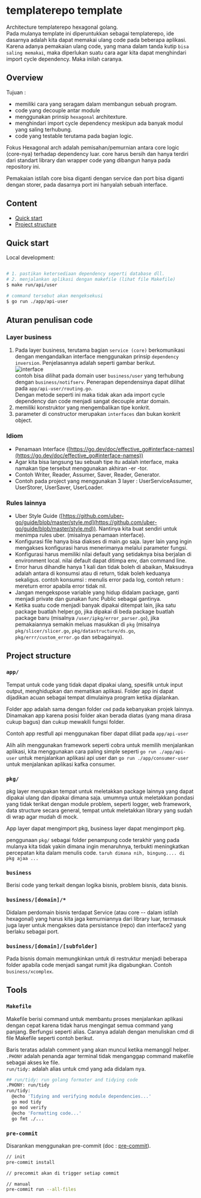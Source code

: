 # templaterepo template

Architecture templaterepo hexagonal golang.  
Pada mulanya template ini diperuntukkan sebagai templaterepo, ide dasarnya adalah kita dapat memakai ulang code pada beberapa aplikasi.  
Karena adanya pemakaian ulang code, yang mana dalam tanda kutip `bisa saling memakai`, maka diperlukan suatu cara agar kita dapat menghindari import cycle dependency. Maka inilah caranya.

## Overview

Tujuan :  

- memiliki cara yang seragam dalam membangun sebuah program.  
- code yang decouple antar module
- menggunakan prinsip `hexagonal` architexture.
- menghindari import cycle dependency meskipun ada banyak modul yang saling terhubung.
- code yang testable terutama pada bagian logic.  

Fokus Hexagonal arch adalah pemisahan/pemurnian antara core logic (core-nya) terhadap dependency luar. core harus bersih dan hanya terdiri dari standart library dan wrapper code yang dibangun hanya pada repository ini.

Pemakaian istilah core bisa diganti dengan service dan port bisa diganti dengan storer, pada dasarnya port ini hanyalah sebuah interface.

## Content

- [Quick start](#quick-start)
- [Project structure](#project-structure)

## Quick start

Local development:  

```sh

# 1. pastikan ketersediaan dependency seperti database dll.
# 2. menjalankan aplikasi dengan makefile (lihat file Makefile)
$ make run/api/user

# command tersebut akan mengeksekusi
$ go run ./app/api-user

```  

## Aturan penulisan code

### Layer business

1. Pada layer business, terutama bagian `service (core)` berkomunikasi dengan mengandalkan interface menggunakan prinsip `dependency inversion`. Penjelasannya adalah seperti gambar berikut.  
![interface](documents/interface.png)  
contoh bisa dilihat pada domain user `business/user` yang terhubung dengan `business/notifserv`. Penerapan dependensinya dapat dilihat pada `app/api-user/routing.go`.  
Dengan metode seperti ini maka tidak akan ada import cycle dependency dan code menjadi sangat decouple antar domain.  
2. memiliki konstruktor yang mengembalikan tipe konkrit.  
3. parameter di constructor merupakan `interfaces` dan bukan konkrit object.

### Idiom

- Penamaan Interface ([https://go.dev/doc/effective_go#interface-names](https://go.dev/doc/effective_go#interface-names))
- Agar kita bisa langsung tau sebuah tipe itu adalah interface, maka namakan tipe tersebut menggunakan akhiran -er -tor. 
- Contoh Writer, Reader, Assumer, Saver, Reader, Generator.
- Contoh pada project yang menggunakan 3 layer : UserServiceAssumer, UserStorer, UserSaver, UserLoader.

### Rules lainnya

- Uber Style Guide ([https://github.com/uber-go/guide/blob/master/style.md](https://github.com/uber-go/guide/blob/master/style.md)). Nantinya kita buat sendiri untuk menimpa rules uber. (misalnya penamaan interface).
- Konfigurasi file hanya bisa diakses di main.go saja. layer lain yang ingin mengakses konfigurasi harus menerimanya melalui parameter fungsi. 
- Konfigurasi harus memiliki nilai default yang setidaknya bisa berjalan di environment local. nilai default dapat ditimpa env, dan command line.
- Error harus dihandle hanya 1 kali dan tidak boleh di abaikan, Maksudnya adalah antara di konsumsi atau di return, tidak boleh keduanya sekaligus. contoh konsumsi : menulis error pada log, contoh return : mereturn error apabila error tidak nil.
- Jangan mengekspose variable yang hidup didalam package, ganti menjadi private dan gunakan func Public sebagai gantinya.
- Ketika suatu code menjadi banyak dipakai ditempat lain, jika satu package buatlah helper.go, jika dipakai di beda package buatlah package baru (misalnya `/user/ipkg/error_parser.go`), jika pemakaiannya semakin meluas masukkan di `pkg` (misalnya `pkg/slicer/slicer.go`, `pkg/datastructure/ds.go`, `pkg/errr/custom_error.go` dan sebagainya).


## Project structure

### `app/`

Tempat untuk code yang tidak dapat dipakai ulang, spesifik untuk input output, menghidupkan dan mematikan aplikasi. Folder app ini dapat dijadikan acuan sebagai tempat dimulainya program ketika dijalankan.

Folder app adalah sama dengan folder `cmd` pada kebanyakan projek lainnya. Dinamakan app karena posisi folder akan berada diatas (yang mana dirasa cukup bagus) dan cukup mewakili fungsi folder.  

Contoh app restfull api menggunakan fiber dapat diliat pada `app/api-user`  

Alih alih menggunakan framework seperti cobra untuk memilih menjalankan aplikasi, kita menggunakan cara paling simple seperti `go run ./app/api-user` untuk menjalankan aplikasi api user dan `go run ./app/consumer-user` untuk menjalankan aplikasi kafka consumer.


### `pkg/`

pkg layer merupakan tempat untuk meletakkan package lainnya yang dapat dipakai ulang dan dipakai dimana saja.
umumnya untuk meletakkan pondasi yang tidak terikat dengan module problem, seperti logger, web framework, data structure secara general, tempat untuk meletakkan library yang sudah di wrap agar mudah di mock.

App layer dapat mengimport pkg, business layer dapat mengimport pkg.  

penggunaan `pkg/` sebagai folder penampung code terakhir yang pada mulanya kita tidak yakin dimana ingin menaruhnya, terbukti meningkatkan percepatan kita dalam menulis code. `taruh dimana nih, bingung.... di pkg ajaa ...` 

### `business`

Berisi code yang terkait dengan logika bisnis, problem bisnis, data bisnis.

### `business/[domain]/*`

Didalam perdomain bisnis terdapat Service (atau core -- dalam istilah hexagonal) yang harus kita jaga kemurniannya dari library luar, termasuk juga layer untuk mengakses data persistance (repo) dan interface2 yang berlaku sebagai port.  

### `business/[domain]/[subfolder]`

Pada bisnis domain memungkinkan untuk di restruktur menjadi beberapa folder apabila code menjadi sangat rumit jika digabungkan. Contoh `business/xcomplex`.




## Tools

### `Makefile`

Makefile berisi command untuk membantu proses menjalankan aplikasi dengan cepat karena tidak harus mengingat semua command yang panjang. Berfungsi seperti alias. Caranya adalah dengan menuliskan cmd di file Makefile seperti contoh berikut.

Baris teratas adalah comment yang akan muncul ketika memanggil helper.  
`.PHONY` adalah penanda agar terminal tidak menganggap command makefile sebagai akses ke file.  
`run/tidy:` adalah alias untuk cmd yang ada didalam nya.

```sh
## run/tidy: run golang formater and tidying code
.PHONY: run/tidy
run/tidy:
  @echo 'Tidying and verifying module dependencies...'
  go mod tidy
  go mod verify
  @echo 'Formatting code...'
  go fmt ./...
```

### `pre-commit`

Disarankan menggunakan pre-commit (doc : [pre-commit]("https://pre-commit.com/")).  

  ```bash
  // init
  pre-commit install

  // precommit akan di trigger setiap commit

  // manual
  pre-commit run --all-files

  ```
